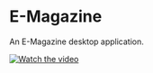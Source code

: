 # E-Magazine
An E-Magazine desktop application.


[![Watch the video](https://i.imgur.com/aHOutHq.png)](https://streamable.com/e/5z3rkv)
